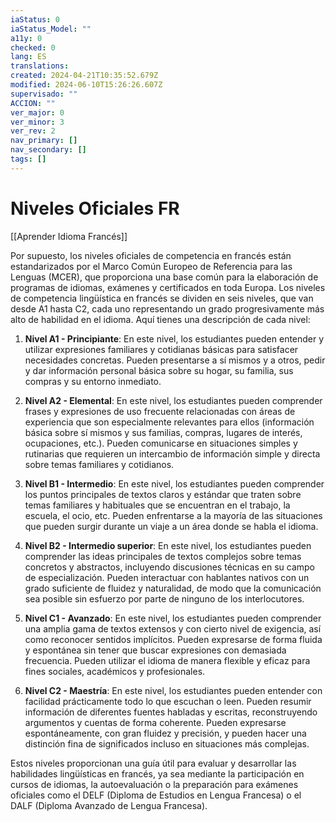 ```yaml
---
iaStatus: 0
iaStatus_Model: ""
a11y: 0
checked: 0
lang: ES
translations: 
created: 2024-04-21T10:35:52.679Z
modified: 2024-06-10T15:26:26.607Z
supervisado: ""
ACCION: ""
ver_major: 0
ver_minor: 3
ver_rev: 2
nav_primary: []
nav_secondary: []
tags: []
---
```

# Niveles Oficiales FR

[[Aprender Idioma Francés]]

Por supuesto, los niveles oficiales de competencia en francés están estandarizados por el Marco Común Europeo de Referencia para las Lenguas (MCER), que proporciona una base común para la elaboración de programas de idiomas, exámenes y certificados en toda Europa. Los niveles de competencia lingüística en francés se dividen en seis niveles, que van desde A1 hasta C2, cada uno representando un grado progresivamente más alto de habilidad en el idioma. Aquí tienes una descripción de cada nivel:

1. **Nivel A1 - Principiante**: En este nivel, los estudiantes pueden entender y utilizar expresiones familiares y cotidianas básicas para satisfacer necesidades concretas. Pueden presentarse a sí mismos y a otros, pedir y dar información personal básica sobre su hogar, su familia, sus compras y su entorno inmediato.

2. **Nivel A2 - Elemental**: En este nivel, los estudiantes pueden comprender frases y expresiones de uso frecuente relacionadas con áreas de experiencia que son especialmente relevantes para ellos (información básica sobre sí mismos y sus familias, compras, lugares de interés, ocupaciones, etc.). Pueden comunicarse en situaciones simples y rutinarias que requieren un intercambio de información simple y directa sobre temas familiares y cotidianos.

3. **Nivel B1 - Intermedio**: En este nivel, los estudiantes pueden comprender los puntos principales de textos claros y estándar que traten sobre temas familiares y habituales que se encuentran en el trabajo, la escuela, el ocio, etc. Pueden enfrentarse a la mayoría de las situaciones que pueden surgir durante un viaje a un área donde se habla el idioma.

4. **Nivel B2 - Intermedio superior**: En este nivel, los estudiantes pueden comprender las ideas principales de textos complejos sobre temas concretos y abstractos, incluyendo discusiones técnicas en su campo de especialización. Pueden interactuar con hablantes nativos con un grado suficiente de fluidez y naturalidad, de modo que la comunicación sea posible sin esfuerzo por parte de ninguno de los interlocutores.

5. **Nivel C1 - Avanzado**: En este nivel, los estudiantes pueden comprender una amplia gama de textos extensos y con cierto nivel de exigencia, así como reconocer sentidos implícitos. Pueden expresarse de forma fluida y espontánea sin tener que buscar expresiones con demasiada frecuencia. Pueden utilizar el idioma de manera flexible y eficaz para fines sociales, académicos y profesionales.

6. **Nivel C2 - Maestría**: En este nivel, los estudiantes pueden entender con facilidad prácticamente todo lo que escuchan o leen. Pueden resumir información de diferentes fuentes habladas y escritas, reconstruyendo argumentos y cuentas de forma coherente. Pueden expresarse espontáneamente, con gran fluidez y precisión, y pueden hacer una distinción fina de significados incluso en situaciones más complejas.

Estos niveles proporcionan una guía útil para evaluar y desarrollar las habilidades lingüísticas en francés, ya sea mediante la participación en cursos de idiomas, la autoevaluación o la preparación para exámenes oficiales como el DELF (Diploma de Estudios en Lengua Francesa) o el DALF (Diploma Avanzado de Lengua Francesa).